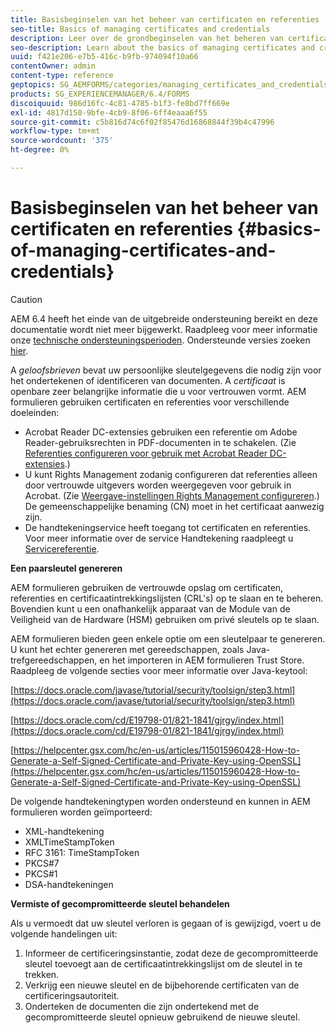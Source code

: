 ```yaml
---
title: Basisbeginselen van het beheer van certificaten en referenties
seo-title: Basics of managing certificates and credentials
description: Leer over de grondbeginselen van het beheren van certificaten en geloofsbrieven.
seo-description: Learn about the basics of managing certificates and credentials.
uuid: f421e206-e7b5-416c-b9fb-974094f10a66
contentOwner: admin
content-type: reference
geptopics: SG_AEMFORMS/categories/managing_certificates_and_credentials
products: SG_EXPERIENCEMANAGER/6.4/FORMS
discoiquuid: 986d16fc-4c81-4785-b1f3-fe8bd7ff669e
exl-id: 4817d150-9bfe-4cb9-8f06-6ff4eaaa6f55
source-git-commit: c5b816d74c6f02f85476d16868844f39b4c47996
workflow-type: tm+mt
source-wordcount: '375'
ht-degree: 0%

---
```


# Basisbeginselen van het beheer van certificaten en referenties {#basics-of-managing-certificates-and-credentials}

>[!CAUTION]
>
>AEM 6.4 heeft het einde van de uitgebreide ondersteuning bereikt en deze documentatie wordt niet meer bijgewerkt. Raadpleeg voor meer informatie onze [technische ondersteuningsperioden](https://helpx.adobe.com/support/programs/eol-matrix.html). Ondersteunde versies zoeken [hier](https://experienceleague.adobe.com/docs/).

A *geloofsbrieven* bevat uw persoonlijke sleutelgegevens die nodig zijn voor het ondertekenen of identificeren van documenten. A *certificaat* is openbare zeer belangrijke informatie die u voor vertrouwen vormt. AEM formulieren gebruiken certificaten en referenties voor verschillende doeleinden:

* Acrobat Reader DC-extensies gebruiken een referentie om Adobe Reader-gebruiksrechten in PDF-documenten in te schakelen. (Zie [Referenties configureren voor gebruik met Acrobat Reader DC-extensies](/help/forms/using/admin-help/configuring-credentials-acrobat-reader-dc.md#configuring-credentials-for-use-with-acrobat-reader-dc-extensions).)
* U kunt Rights Management zodanig configureren dat referenties alleen door vertrouwde uitgevers worden weergegeven voor gebruik in Acrobat. (Zie [Weergave-instellingen Rights Management configureren](/help/forms/using/admin-help/configuring-client-server-options.md#configure-document-security-display-settings).) De gemeenschappelijke benaming (CN) moet in het certificaat aanwezig zijn.
* De handtekeningservice heeft toegang tot certificaten en referenties. Voor meer informatie over de service Handtekening raadpleegt u [Servicereferentie](https://www.adobe.com/go/learn_aemforms_services_63).

**Een paarsleutel genereren**

AEM formulieren gebruiken de vertrouwde opslag om certificaten, referenties en certificaatintrekkingslijsten (CRL&#39;s) op te slaan en te beheren. Bovendien kunt u een onafhankelijk apparaat van de Module van de Veiligheid van de Hardware (HSM) gebruiken om privé sleutels op te slaan.

AEM formulieren bieden geen enkele optie om een sleutelpaar te genereren. U kunt het echter genereren met gereedschappen, zoals Java-trefgereedschappen, en het importeren in AEM formulieren Trust Store. Raadpleeg de volgende secties voor meer informatie over Java-keytool:

[https://docs.oracle.com/javase/tutorial/security/toolsign/step3.html](https://docs.oracle.com/javase/tutorial/security/toolsign/step3.html)

[https://docs.oracle.com/cd/E19798-01/821-1841/gjrgy/index.html](https://docs.oracle.com/cd/E19798-01/821-1841/gjrgy/index.html)

[https://helpcenter.gsx.com/hc/en-us/articles/115015960428-How-to-Generate-a-Self-Signed-Certificate-and-Private-Key-using-OpenSSL](https://helpcenter.gsx.com/hc/en-us/articles/115015960428-How-to-Generate-a-Self-Signed-Certificate-and-Private-Key-using-OpenSSL)

De volgende handtekeningtypen worden ondersteund en kunnen in AEM formulieren worden geïmporteerd:

* XML-handtekening
* XMLTimeStampToken
* RFC 3161: TimeStampToken
* PKCS#7
* PKCS#1
* DSA-handtekeningen

**Vermiste of gecompromitteerde sleutel behandelen**

Als u vermoedt dat uw sleutel verloren is gegaan of is gewijzigd, voert u de volgende handelingen uit:

1. Informeer de certificeringsinstantie, zodat deze de gecompromitteerde sleutel toevoegt aan de certificaatintrekkingslijst om de sleutel in te trekken.
1. Verkrijg een nieuwe sleutel en de bijbehorende certificaten van de certificeringsautoriteit.
1. Onderteken de documenten die zijn ondertekend met de gecompromitteerde sleutel opnieuw gebruikend de nieuwe sleutel.
